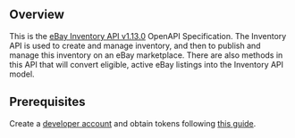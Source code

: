 ## Overview

This is the [eBay Inventory API v1.13.0](https://developer.ebay.com/api-docs/sell/inventory/overview.html) OpenAPI Specification. The Inventory API is used to create and manage inventory, and then to publish and manage this inventory on an eBay marketplace. There are also methods in this API that will convert eligible, active eBay listings into the Inventory API model.
## Prerequisites

 Create a [developer account](https://developer.ebay.com/api-docs/static/creating-edp-account.html)  and obtain tokens following [this guide](https://developer.ebay.com/api-docs/static/oauth-tokens.html).

